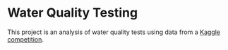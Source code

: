 # Water Quality Testing

This project is an analysis of water quality tests using data from a [Kaggle competition](https://www.kaggle.com/datasets/shreyanshverma27/water-quality-testing).